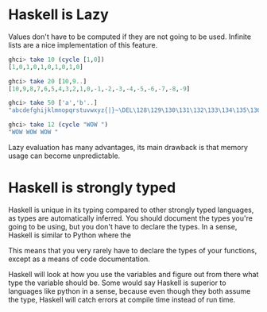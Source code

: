 # Haskell is Lazy
Values don't have to be computed if they are not going to be used. Infinite lists are a nice implementation of this feature. 

```haskell
ghci> take 10 (cycle [1,0])  
[1,0,1,0,1,0,1,0,1,0]  

ghci> take 20 [10,9..]
[10,9,8,7,6,5,4,3,2,1,0,-1,-2,-3,-4,-5,-6,-7,-8,-9]

ghci> take 50 ['a','b'..]
"abcdefghijklmnopqrstuvwxyz{|}~\DEL\128\129\130\131\132\133\134\135\136\137\138\139\140\141\142\143\144\145\146"

ghci> take 12 (cycle "WOW ")  
"WOW WOW WOW " 
```
Lazy evaluation has many advantages, its main drawback is that memory usage can become unpredictable.


# Haskell is strongly typed
Haskell is unique in its typing compared to other strongly typed languages, as types are automatically inferred. 
You should document the types you're going to be using, but you don't have to declare the types. In a sense, 
Haskell is similar to Python where the

This means that you very rarely have to declare the types of your functions, except as a means of code documentation. 

Haskell will look at how you use the variables and figure out from there what type the variable should be. Some would say Haskell 
is superior to languages like python in a sense, because even though they both assume the type, Haskell will catch errors 
at compile time instead of run time.



